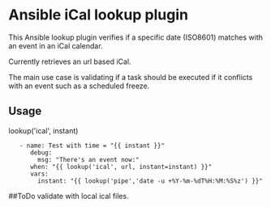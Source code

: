 # Ansible iCal lookup plugin

This Ansible lookup plugin verifies if a specific date (ISO8601) matches with 
an event in an iCal calendar.

Currently retrieves an url based iCal.

The main use case is validating if a task should be executed if it conflicts 
with an event such as a scheduled freeze. 


## Usage

lookup('ical', instant) 

```Example:
   - name: Test with time = "{{ instant }}"
      debug:
        msg: "There's an event now:"
      when: "{{ lookup('ical', url, instant=instant) }}"
      vars:
        instant: "{{ lookup('pipe','date -u +%Y-%m-%dT%H:%M:%S%z') }}"
```

##ToDo
validate with local ical files. 

